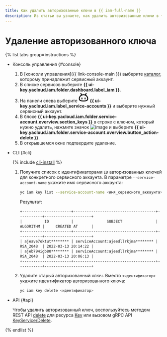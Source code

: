 ```yaml
---
title: Как удалить авторизованные ключи в {{ iam-full-name }}
description: Из статьи вы узнаете, как удалить авторизованные ключи в {{ iam-full-name }} через консоль управления, CLI и API сервиса.
---
```


# Удаление авторизованного ключа

{% list tabs group=instructions %}

- Консоль управления {#console}

  1. В [консоли управления]({{ link-console-main }}) выберите [каталог](../../../resource-manager/concepts/resources-hierarchy.md#folder), которому принадлежит сервисный аккаунт.
  1. В списке сервисов выберите **{{ ui-key.yacloud.iam.folder.dashboard.label_iam }}**.
  1. На панели слева выберите ![FaceRobot](../../../_assets/console-icons/face-robot.svg) **{{ ui-key.yacloud.iam.label_service-accounts }}** и выберите нужный сервисный аккаунт.
  1. В блоке **{{ ui-key.yacloud.iam.folder.service-account.overview.section_keys }}** в строке с ключом, который нужно удалить, нажмите значок ![image](../../../_assets/console-icons/ellipsis.svg) и выберите **{{ ui-key.yacloud.iam.folder.service-account.overview.button_action-delete }}**.
  1. В открывшемся окне подтвердите удаление.

- CLI {#cli}

  {% include [cli-install](../../../_includes/cli-install.md) %}

  1. Получите список с идентификаторами `ID` авторизованных ключей для конкретного сервисного аккаунта. В параметре `--service-account-name` укажите имя сервисного аккаунта:

     ```bash
     yc iam key list --service-account-name <имя_сервисного_аккаунта>
     ```

     Результат:

     ```text
     +----------------------+-------------------------------------+-----------+---------------------+
     |          ID          |               SUBJECT               | ALGORITHM |     CREATED AT      |
     +----------------------+-------------------------------------+-----------+---------------------+
     | ajeave7oktut******** | serviceAccount:ajeedllrkjma******** | RSA_2048  | 2022-03-13 20:14:22 |
     | ajeb794igb80******** | serviceAccount:ajeedllrkjma******** | RSA_2048  | 2022-03-13 20:06:13 |
     +----------------------+-------------------------------------+-----------+---------------------+
     ```

  1. Удалите старый авторизованный ключ. Вместо `<идентификатор>` укажите идентификатор авторизованного ключа:

     ```bash
     yc iam key delete <идентификатор>
     ```

- API {#api}

  Чтобы удалить авторизованный ключ, воспользуйтесь методом REST API [delete](../../api-ref/Key/delete.md) для ресурса [Key](../../api-ref/Key/index.md) или вызовом gRPC API [KeyService/Delete](../../api-ref/grpc/Key/delete.md).

{% endlist %}